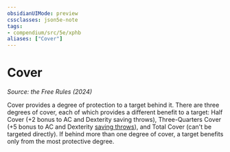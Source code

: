 ```yaml
---
obsidianUIMode: preview
cssclasses: json5e-note
tags:
- compendium/src/5e/xphb
aliases: ["Cover"]
---
```

# Cover
*Source: the Free Rules (2024)* 

Cover provides a degree of protection to a target behind it. There are three degrees of cover, each of which provides a different benefit to a target: Half Cover (+2 bonus to AC and Dexterity saving throws), Three-Quarters Cover (+5 bonus to AC and Dexterity [saving throws](saving-throw-xphb.md)), and Total Cover (can't be targeted directly). If behind more than one degree of cover, a target benefits only from the most protective degree.